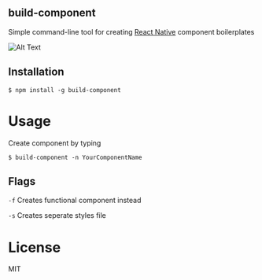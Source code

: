 ## build-component

Simple command-line tool for creating [React Native](https://facebook.github.io/react-native/) component boilerplates

![Alt Text](https://media.giphy.com/media/eeFdkV8V3jYTkyCSqq/giphy.gif)

## Installation

`$ npm install -g build-component`

# Usage

Create component by typing

`$ build-component -n YourComponentName`

## Flags

`-f` Creates functional component instead

`-s` Creates seperate styles file

# License
MIT
